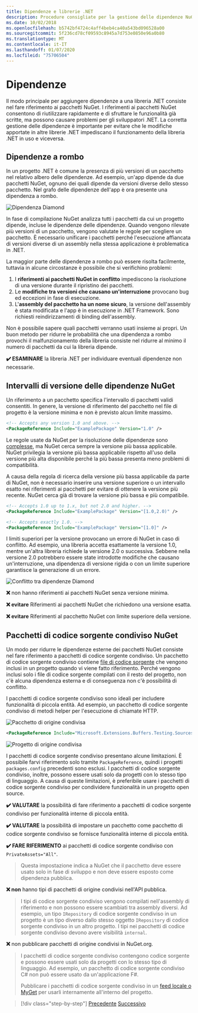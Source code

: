 ```yaml
---
title: Dipendenze e librerie .NET
description: Procedure consigliate per la gestione delle dipendenze NuGet nelle librerie .NET.
ms.date: 10/02/2018
ms.openlocfilehash: b5742bf4724c4aff4beb4ca40a543bd096528a00
ms.sourcegitcommit: 5f236cd78cf09593c8945a7d753e0850e96a0b80
ms.translationtype: MT
ms.contentlocale: it-IT
ms.lasthandoff: 01/07/2020
ms.locfileid: "75706504"
---
```

# <a name="dependencies"></a>Dipendenze

Il modo principale per aggiungere dipendenze a una libreria .NET consiste nel fare riferimento ai pacchetti NuGet. I riferimenti ai pacchetti NuGet consentono di riutilizzare rapidamente e di sfruttare le funzionalità già scritte, ma possono causare problemi per gli sviluppatori .NET. La corretta gestione delle dipendenze è importante per evitare che le modifiche apportate in altre librerie .NET impediscano il funzionamento della libreria .NET in uso e viceversa.

## <a name="diamond-dependencies"></a>Dipendenze a rombo

In un progetto .NET è comune la presenza di più versioni di un pacchetto nel relativo albero delle dipendenze. Ad esempio, un'app dipende da due pacchetti NuGet, ognuno dei quali dipende da versioni diverse dello stesso pacchetto. Nel grafo delle dipendenze dell'app è ora presente una dipendenza a rombo.

![Dipendenza Diamond](./media/dependencies/diamond-dependency.png "Dipendenza Diamond")

In fase di compilazione NuGet analizza tutti i pacchetti da cui un progetto dipende, incluse le dipendenze delle dipendenze. Quando vengono rilevate più versioni di un pacchetto, vengono valutate le regole per scegliere un pacchetto. È necessario unificare i pacchetti perché l'esecuzione affiancata di versioni diverse di un assembly nella stessa applicazione è problematica in .NET.

La maggior parte delle dipendenze a rombo può essere risolta facilmente, tuttavia in alcune circostanze è possibile che si verifichino problemi:

1. I **riferimenti ai pacchetti NuGet in conflitto** impediscono la risoluzione di una versione durante il ripristino dei pacchetti.
2. Le **modifiche tra versioni che causano un'interruzione** provocano bug ed eccezioni in fase di esecuzione.
3. L'**assembly del pacchetto ha un nome sicuro**, la versione dell'assembly è stata modificata e l'app è in esecuzione in .NET Framework. Sono richiesti reindirizzamenti di binding dell'assembly.

Non è possibile sapere quali pacchetti verranno usati insieme ai propri. Un buon metodo per ridurre le probabilità che una dipendenza a rombo provochi il malfunzionamento della libreria consiste nel ridurre al minimo il numero di pacchetti da cui la libreria dipende.

**✔️ ESAMINARE** la libreria .NET per individuare eventuali dipendenze non necessarie.

## <a name="nuget-dependency-version-ranges"></a>Intervalli di versione delle dipendenze NuGet

Un riferimento a un pacchetto specifica l'intervallo di pacchetti validi consentiti. In genere, la versione di riferimento del pacchetto nel file di progetto è la versione minima e non è previsto alcun limite massimo.

```xml
<!-- Accepts any version 1.0 and above. -->
<PackageReference Include="ExamplePackage" Version="1.0" />
```

Le regole usate da NuGet per la risoluzione delle dipendenze sono [complesse](/nuget/consume-packages/dependency-resolution), ma NuGet cerca sempre la versione più bassa applicabile. NuGet privilegia la versione più bassa applicabile rispetto all'uso della versione più alta disponibile perché la più bassa presenta meno problemi di compatibilità.

A causa della regola di ricerca della versione più bassa applicabile da parte di NuGet, non è necessario inserire una versione superiore o un intervallo esatto nei riferimenti ai pacchetti per evitare di ottenere la versione più recente. NuGet cerca già di trovare la versione più bassa e più compatibile.

```xml
<!-- Accepts 1.0 up to 1.x, but not 2.0 and higher. -->
<PackageReference Include="ExamplePackage" Version="[1.0,2.0)" />

<!-- Accepts exactly 1.0. -->
<PackageReference Include="ExamplePackage" Version="[1.0]" />
```

I limiti superiori per la versione provocano un errore di NuGet in caso di conflitto. Ad esempio, una libreria accetta esattamente la versione 1.0, mentre un'altra libreria richiede la versione 2.0 o successiva. Sebbene nella versione 2.0 potrebbero essere state introdotte modifiche che causano un'interruzione, una dipendenza di versione rigida o con un limite superiore garantisce la generazione di un errore.

![Conflitto tra dipendenze Diamond](./media/dependencies/diamond-dependency-conflict.png "Conflitto tra dipendenze Diamond")

**❌** non hanno riferimenti ai pacchetti NuGet senza versione minima.

**❌ evitare** Riferimenti ai pacchetti NuGet che richiedono una versione esatta.

**❌ evitare** Riferimenti al pacchetto NuGet con limite superiore della versione.

## <a name="nuget-shared-source-packages"></a>Pacchetti di codice sorgente condiviso NuGet

Un modo per ridurre le dipendenze esterne dei pacchetti NuGet consiste nel fare riferimento a pacchetti di codice sorgente condiviso. Un pacchetto di codice sorgente condiviso contiene [file di codice sorgente](/nuget/reference/nuspec#including-content-files) che vengono inclusi in un progetto quando vi viene fatto riferimento. Perché vengono inclusi solo i file di codice sorgente compilati con il resto del progetto, non c'è alcuna dipendenza esterna e di conseguenza non c'è possibilità di conflitto.

I pacchetti di codice sorgente condiviso sono ideali per includere funzionalità di piccola entità. Ad esempio, un pacchetto di codice sorgente condiviso di metodi helper per l'esecuzione di chiamate HTTP.

![Pacchetto di origine condivisa](./media/dependencies/shared-source-package.png "Pacchetto di origine condivisa")

```xml
<PackageReference Include="Microsoft.Extensions.Buffers.Testing.Sources" PrivateAssets="All" Version="1.0" />
```

![Progetto di origine condivisa](./media/dependencies/shared-source-project.png "Progetto di origine condivisa")

I pacchetti di codice sorgente condiviso presentano alcune limitazioni. È possibile farvi riferimento solo tramite `PackageReference`, quindi i progetti `packages.config` precedenti sono esclusi. I pacchetti di codice sorgente condiviso, inoltre, possono essere usati solo da progetti con lo stesso tipo di linguaggio. A causa di queste limitazioni, è preferibile usare i pacchetti di codice sorgente condiviso per condividere funzionalità in un progetto open source.

**✔️ VALUTARE** la possibilità di fare riferimento a pacchetti di codice sorgente condiviso per funzionalità interne di piccola entità.

**✔️ VALUTARE** la possibilità di impostare un pacchetto come pacchetto di codice sorgente condiviso se fornisce funzionalità interne di piccola entità.

**✔️ FARE RIFERIMENTO** ai pacchetti di codice sorgente condiviso con `PrivateAssets="All"`.

> Questa impostazione indica a NuGet che il pacchetto deve essere usato solo in fase di sviluppo e non deve essere esposto come dipendenza pubblica.

**❌ non** hanno tipi di pacchetti di origine condivisi nell'API pubblica.

> I tipi di codice sorgente condiviso vengono compilati nell'assembly di riferimento e non possono essere scambiati tra assembly diversi. Ad esempio, un tipo `IRepository` di codice sorgente condiviso in un progetto è un tipo diverso dallo stesso oggetto `IRepository` di codice sorgente condiviso in un altro progetto. I tipi nei pacchetti di codice sorgente condiviso devono avere visibilità `internal`.

**❌** non pubblicare pacchetti di origine condivisi in NuGet.org.

> I pacchetti di codice sorgente condiviso contengono codice sorgente e possono essere usati solo da progetti con lo stesso tipo di linguaggio. Ad esempio, un pacchetto di codice sorgente condiviso C# non può essere usato da un'applicazione F#.
>
> Pubblicare i pacchetti di codice sorgente condiviso in un [feed locale o MyGet](./publish-nuget-package.md) per usarli internamente all'interno del progetto.

>[!div class="step-by-step"]
>[Precedente](nuget.md)
>[Successivo](sourcelink.md)
